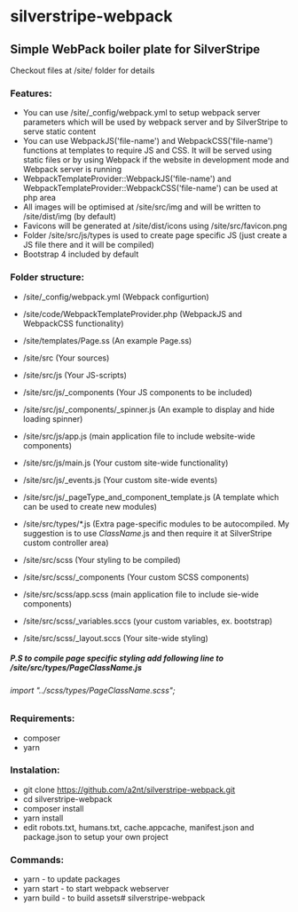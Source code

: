 # silverstripe-webpack

## Simple WebPack boiler plate for SilverStripe

Checkout files at /site/ folder for details

### Features:
+ You can use /site/_config/webpack.yml to setup webpack server parameters which will be used by webpack server and by SilverStripe to serve static content
+ You can use WebpackJS('file-name') and WebpackCSS('file-name') functions at templates to require JS and CSS. It will be served using static files or by using Webpack if the website in development mode and Webpack server is running
+ WebpackTemplateProvider::WebpackJS('file-name') and WebpackTemplateProvider::WebpackCSS('file-name') can be used at php area 
+ All images will be optimised at /site/src/img and will be written to /site/dist/img (by default)
+ Favicons will be generated at /site/dist/icons using /site/src/favicon.png
+ Folder /site/src/js/types is used to create page specific JS (just create a JS file there and it will be compiled)
+ Bootstrap 4 included by default

### Folder structure:
+ /site/_config/webpack.yml (Webpack configurtion)
+ /site/code/WebpackTemplateProvider.php (WebpackJS and WebpackCSS functionality)
+ /site/templates/Page.ss (An example Page.ss)
+ /site/src (Your sources)



+ /site/src/js (Your JS-scripts)
+ /site/src/js/_components (Your JS components to be included)
+ /site/src/js/_components/_spinner.js (An example to display and hide loading spinner)
+ /site/src/js/app.js (main application file to include website-wide components)
+ /site/src/js/main.js (Your custom site-wide functionality)
+ /site/src/js/_events.js (Your custom site-wide events)
+ /site/src/js/_pageType_and_component_template.js (A template which can be used to create new modules)
+ /site/src/types/*.js (Extra page-specific modules to be autocompiled. My suggestion is to use *ClassName*.js and then require it at SilverStripe custom controller area)



+ /site/src/scss (Your styling to be compiled)
+ /site/src/scss/_components (Your custom SCSS components)
+ /site/src/scss/app.scss (main application file to include sie-wide components)
+ /site/src/scss/_variables.sccs (your custom variables, ex. bootstrap)
+ /site/src/scss/_layout.sccs (Your site-wide styling)

##### P.S to compile page specific styling add following line to /site/src/types/*PageClassName*.js
###### import "../scss/types/*PageClassName*.scss";

### Requirements:

+ composer
+ yarn

### Instalation:

+ git clone https://github.com/a2nt/silverstripe-webpack.git
+ cd silverstripe-webpack 
+ composer install
+ yarn install
+ edit robots.txt, humans.txt, cache.appcache, manifest.json and package.json to setup your own project

### Commands:

+ yarn - to update packages
+ yarn start - to start webpack webserver
+ yarn build - to build assets# silverstripe-webpack
